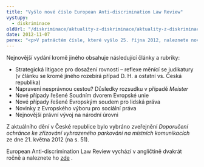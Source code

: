 ```yaml
---
title: "Vyšlo nové číslo European Anti-discrimination Law Review"
vystupy:
  - diskriminace
oldUrl: "/diskriminace/aktuality-z-diskriminace/aktuality-z-diskriminace-2012/vyslo-nove-cislo-european-anti-discrimination-law-review/"
date: 2012-11-07
perex: "<p>V patnáctém čísle, které vyšlo 25. října 2012, naleznete novinky, analýzy a informace o implementaci antidiskriminačního práva v členských státech Evropské unie, Chorvatsku, bývalé jugoslávské republice Makedonii, Turecku, Islandu, Lichtenštejnsku a Norsku. Aktuální číslo reflektuje stav k 15. červnu 2012.   </p>"
---
```


<!-- imported from the old website -->

<p>Nejnovější vydání kromě jiného obsahuje následující články a rubriky:</p><ul><li class="align-blok">Strategická litigace pro dosažení rovnosti – reflexe měnící se judikatury (v článku se kromě jiného rozebírá případ D. H. a ostatní vs. Česká republika)</li><li>Napravení nesprávnou cestou? Důsledky rozsudku v případě <em>Meister</em></li><li>Nové případy řešené Soudním dvorem Evropské unie</li><li>Nové případy řešené Evropským soudem pro lidská práva</li><li>Novinky z Evropského výboru pro sociální práva</li><li>Nejnovější právní vývoj na národní úrovni</li></ul><p class="align-blok">Z aktuálního dění v České republice bylo vybráno zveřejnění <em>Doporučení ochránce ke zřizování vyhrazeného parkování na místních komunikacích</em> ze dne 21. května 2012 (na s. 51). </p><p class="align-blok">European Anti-discrimination Law Review vychází v angličtině dvakrát ročně a naleznete ho <a title="Otevření do nového okna" href="http://www.migpolgroup.com/public/docs/Review%2015%20EN.pdf" target="_blank">zde</a> . </p>
